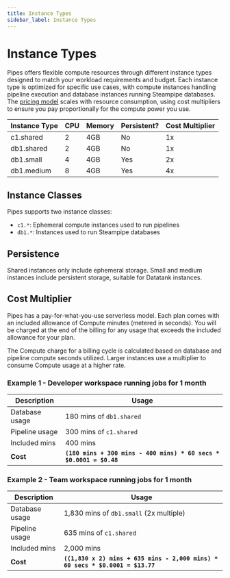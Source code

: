 ```yaml
---
title: Instance Types
sidebar_label: Instance Types
---
```


# Instance Types

Pipes offers flexible compute resources through different instance types designed to match your workload requirements and budget. Each instance type is optimized for specific use cases, with compute instances handling pipeline execution and database instances running Steampipe databases. The [pricing model](/pipes/pricing) scales with resource consumption, using cost multipliers to ensure you pay proportionally for the compute power you use.

| Instance Type   | CPU | Memory  | Persistent? | Cost Multiplier
|-----------------|-----|---------|-------------|-----------------
| c1.shared       |   2 |     4GB | No          | 1x
| db1.shared      |   2 |     4GB | No          | 1x
| db1.small       |   4 |     4GB | Yes         | 2x
| db1.medium      |   8 |     4GB | Yes         | 4x


## Instance Classes

Pipes supports two instance classes:
- `c1.*`: Ephemeral compute instances used to run pipelines
- `db1.*`: Instances used to run Steampipe databases

## Persistence

Shared instances only include ephemeral storage.  Small and medium instances include persistent storage, suitable for Datatank instances.

## Cost Multiplier

Pipes has a pay-for-what-you-use serverless model. Each plan comes with an included allowance of Compute minutes (metered in seconds). You will be charged at the end of the billing for any usage that exceeds the included allowance for your plan.

The Compute charge for a billing cycle is calculated based on database and pipeline compute seconds utilized. Larger instances use a multiplier to consume Compute usage at a higher rate.


### Example 1 - Developer workspace running jobs for 1 month

| Description | Usage
|-|--
| Database usage | 180 mins of `db1.shared`
| Pipeline usage | 300 mins of `c1.shared`
| Included mins  | 400 mins
| **Cost**       |  **`(180 mins + 300 mins - 400 mins) * 60 secs * $0.0001 = $0.48`** |



### Example 2 - Team workspace running jobs for 1 month

| Description | Usage
|-|--
| Database usage | 1,830 mins of `db1.small` (2x multiple)
| Pipeline usage | 635 mins of `c1.shared`
| Included mins  | 2,000 mins
| **Cost**       |  **`((1,830 x 2) mins + 635 mins - 2,000 mins) * 60 secs * $0.0001 = $13.77`** |

